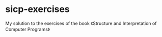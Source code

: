 sicp-exercises
==============

My solution to the exercises of the book 《Structure and Interpretation of Computer Programs》

